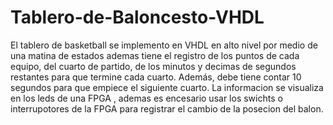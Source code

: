 # Tablero-de-Baloncesto-VHDL
El tablero de basketball se implemento en VHDL en alto nivel por medio de una matina de estados ademas tiene el registro de los puntos de cada equipo, del cuarto de partido, de los minutos y decimas de segundos restantes para que termine cada cuarto. Además, debe tiene contar 10 segundos para que empiece el siguiente cuarto. La informacion se visualiza en los leds de una FPGA , ademas es encesario usar los swichts o interrupotores de la FPGA para registrar el cambio de la posecion del balon. 
